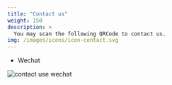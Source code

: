 ```yaml
---
title: "Contact us"
weight: 150
description: >
  You may scan the following QRCode to contact us.
img: /images/icons/icon-contact.svg
---
```


* Wechat

![contact use wechat](/images/contact_me_qr_20230321.png)

